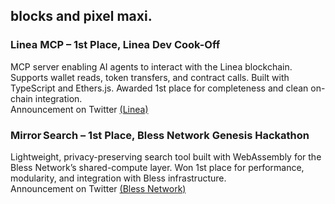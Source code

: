 


## blocks and pixel maxi.
### Linea MCP – 1st Place, Linea Dev Cook-Off  
MCP server enabling AI agents to interact with the Linea blockchain. Supports wallet reads, token transfers, and contract calls. Built with TypeScript and Ethers.js. Awarded 1st place for completeness and clean on-chain integration.  
Announcement on Twitter [(Linea)](https://x.com/lineabuild/status/1913222836056969581?s=46&t=YFgP5zx6CiaEdna2tfclAQ)

### Mirror Search – 1st Place, Bless Network Genesis Hackathon  
Lightweight, privacy-preserving search tool built with WebAssembly for the Bless Network’s shared-compute layer. Won 1st place for performance, modularity, and integration with Bless infrastructure.   
Announcement on Twitter [(Bless Network)](https://x.com/theblessnetwork/status/1935370517336440866?s=46&t=YFgP5zx6CiaEdna2tfclAQ)


